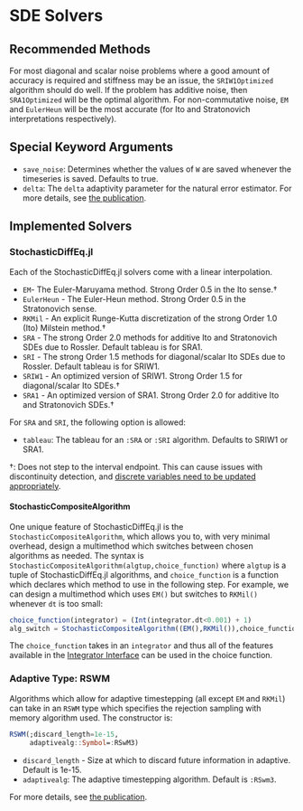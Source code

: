 # SDE Solvers

## Recommended Methods

For most diagonal and scalar noise problems where a good amount of accuracy is
required and stiffness may be an issue, the `SRIW1Optimized` algorithm should do
well. If the problem has additive noise, then `SRA1Optimized` will be the optimal
algorithm. For non-commutative noise, `EM` and `EulerHeun` will be the most accurate
(for Ito and Stratonovich interpretations respectively).

## Special Keyword Arguments

* `save_noise`: Determines whether the values of `W` are saved whenever the timeseries
  is saved. Defaults to true.
* `delta`: The `delta` adaptivity parameter for the natural error estimator. For
  more details, see [the publication](http://chrisrackauckas.com/assets/Papers/ChrisRackauckas-AdaptiveSRK.pdf).

## Implemented Solvers

### StochasticDiffEq.jl

Each of the StochasticDiffEq.jl solvers come with a linear interpolation.

- `EM`- The Euler-Maruyama method. Strong Order 0.5 in the Ito sense.†
- `EulerHeun` - The Euler-Heun method. Strong Order 0.5 in the Stratonovich sense.
- `RKMil` - An explicit Runge-Kutta discretization of the strong Order 1.0 (Ito) Milstein method.†
- `SRA` - The strong Order 2.0 methods for additive Ito and Stratonovich SDEs due to Rossler.
  Default tableau is for SRA1.
- `SRI` - The strong Order 1.5 methods for diagonal/scalar Ito SDEs due to Rossler.
  Default tableau is for SRIW1.
- `SRIW1` - An optimized version of SRIW1. Strong Order 1.5 for diagonal/scalar Ito SDEs.†
- `SRA1` - An optimized version of SRA1. Strong Order 2.0 for additive Ito and Stratonovich SDEs.†

For `SRA` and `SRI`, the following option is allowed:

* `tableau`: The tableau for an `:SRA` or `:SRI` algorithm. Defaults to SRIW1 or SRA1.

†: Does not step to the interval endpoint. This can cause issues with discontinuity
detection, and [discrete variables need to be updated appropriately](../features/diffeq_arrays.html).

#### StochasticCompositeAlgorithm

One unique feature of StochasticDiffEq.jl is the `StochasticCompositeAlgorithm`, which allows
you to, with very minimal overhead, design a multimethod which switches between
chosen algorithms as needed. The syntax is `StochasticCompositeAlgorithm(algtup,choice_function)`
where `algtup` is a tuple of StochasticDiffEq.jl algorithms, and `choice_function`
is a function which declares which method to use in the following step. For example,
we can design a multimethod which uses `EM()` but switches to `RKMil()` whenever
`dt` is too small:

```julia
choice_function(integrator) = (Int(integrator.dt<0.001) + 1)
alg_switch = StochasticCompositeAlgorithm((EM(),RKMil()),choice_function)
```

The `choice_function` takes in an `integrator` and thus all of the features
available in the [Integrator Interface](@ref)
can be used in the choice function.

### Adaptive Type: RSWM

Algorithms which allow for adaptive timestepping (all except `EM` and `RKMil`)
can take in an `RSWM` type which specifies the rejection sampling with memory
algorithm used. The constructor is:

```julia
RSWM(;discard_length=1e-15,
     adaptivealg::Symbol=:RSwM3)
```

* `discard_length` - Size at which to discard future information in adaptive. Default is 1e-15.
* `adaptivealg`: The adaptive timestepping algorithm. Default is `:RSwm3`.

For more details, see [the publication](http://chrisrackauckas.com/assets/Papers/ChrisRackauckas-AdaptiveSRK.pdf).
